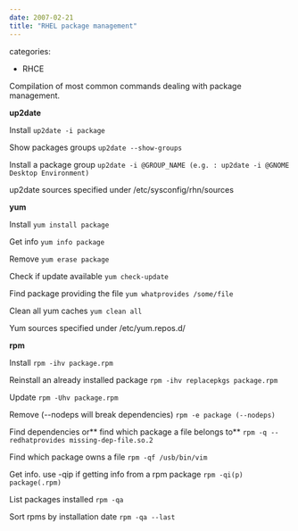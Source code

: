 ```yaml
---
date: 2007-02-21
title: "RHEL package management"
---
```








categories:
- RHCE


Compilation of most common commands dealing with package management.



**up2date**

Install
`up2date -i package`

Show packages groups
`up2date --show-groups`

Install a package group
`up2date -i @GROUP_NAME (e.g. : up2date -i @GNOME Desktop Environment)`

up2date sources specified under /etc/sysconfig/rhn/sources

**yum**

Install
`yum install package`

Get info
`yum info package`

Remove 
`yum erase package`

Check if update available
`yum check-update`

Find package providing the file
`yum whatprovides /some/file`

Clean all yum caches
`yum clean all`

Yum sources specified under /etc/yum.repos.d/

**rpm**

Install
`rpm -ihv package.rpm`

Reinstall an already installed package
`rpm -ihv replacepkgs package.rpm`

Update
`rpm -Uhv package.rpm`

Remove (--nodeps will break dependencies)
`rpm -e package (--nodeps)`

Find dependencies or** find which package a file belongs to**
`rpm -q --redhatprovides missing-dep-file.so.2`

Find which package owns a file
`rpm -qf /usb/bin/vim`

Get info. use -qip if getting info from a rpm package
`rpm -qi(p) package(.rpm)`

List packages installed
`rpm -qa`

Sort rpms by installation date
`rpm -qa --last`
